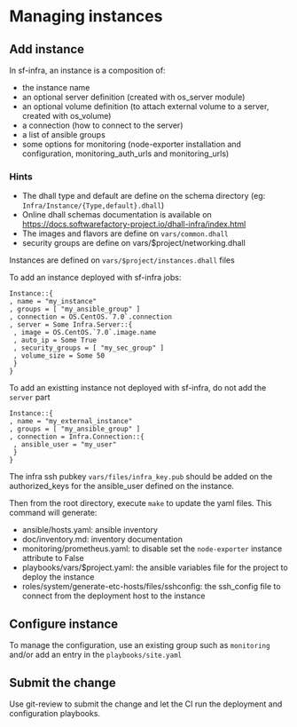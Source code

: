 # Managing instances

## Add instance

In sf-infra, an instance is a composition of:
* the instance name
* an optional server definition (created with os_server module)
* an optional volume definition (to attach external volume to a server, created
  with os_volume)
* a connection (how to connect to the server)
* a list of ansible groups
* some options for monitoring (node-exporter installation and configuration,
  monitoring_auth_urls and monitoring_urls)

### Hints

* The dhall type and default are define on the schema directory (eg:
  `Infra/Instance/{Type,default}.dhall`)
* Online dhall schemas documentation is available on
  https://docs.softwarefactory-project.io/dhall-infra/index.html
* The images and flavors are define on `vars/common.dhall`
* security groups are define on vars/$project/networking.dhall

Instances are defined on `vars/$project/instances.dhall` files

To add an instance deployed with sf-infra jobs:

 ```dhall
Instance::{
, name = "my_instance"
, groups = [ "my_ansible_group" ]
, connection = OS.CentOS.`7.0`.connection
, server = Some Infra.Server::{
  , image = OS.CentOS.`7.0`.image.name
  , auto_ip = Some True
  , security_groups = [ "my_sec_group" ]
  , volume_size = Some 50
  }
}
 ```

To add an existting instance not deployed with sf-infra, do not add the `server`
part

 ```dhall
Instance::{
, name = "my_external_instance"
, groups = [ "my_ansible_group" ]
, connection = Infra.Connection::{
  , ansible_user = "my_user"
  }
}
 ```

The infra ssh pubkey `vars/files/infra_key.pub` should be added on the
authorized_keys for the ansible_user defined on the instance.

Then from the root directory, execute `make` to update the yaml files. This command will generate:
* ansible/hosts.yaml: ansible inventory
* doc/inventory.md: inventory documentation
* monitoring/prometheus.yaml: to disable set the `node-exporter` instance attribute to False
* playbooks/vars/$project.yaml: the ansible variables file for the project to deploy the instance
* roles/system/generate-etc-hosts/files/sshconfig: the ssh_config file to connect from the deployment host to the instance

## Configure instance

To manage the configuration, use an existing group such as `monitoring` and/or add an entry in the `playbooks/site.yaml`

## Submit the change

Use git-review to submit the change and let the CI run the deployment and configuration playbooks.
